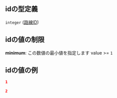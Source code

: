 ## idの型定義

`integer` ([路線ID](line-路線オブジェクト-properties-路線id.md))

## idの値の制限

**minimum**: この数値の最小値を指定します value >= `1`

## idの値の例

```json
1
```

```json
2
```
